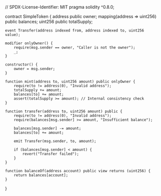 // SPDX-License-Identifier: MIT
pragma solidity ^0.8.0;

contract SimpleToken {
    address public owner;
    mapping(address => uint256) public balances;
    uint256 public totalSupply;

    event Transfer(address indexed from, address indexed to, uint256 value);

    modifier onlyOwner() {
        require(msg.sender == owner, "Caller is not the owner");
        _;
    }

    constructor() {
        owner = msg.sender;
    }

    function mint(address to, uint256 amount) public onlyOwner {
        require(to != address(0), "Invalid address");
        totalSupply += amount;
        balances[to] += amount;
        assert(totalSupply >= amount); // Internal consistency check
    }

    function transfer(address to, uint256 amount) public {
        require(to != address(0), "Invalid address");
        require(balances[msg.sender] >= amount, "Insufficient balance");
        
        balances[msg.sender] -= amount;
        balances[to] += amount;

        emit Transfer(msg.sender, to, amount);
        
        if (balances[msg.sender] < amount) {
            revert("Transfer failed");
        }
    }

    function balanceOf(address account) public view returns (uint256) {
        return balances[account];
    }
}
